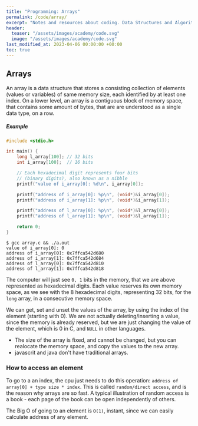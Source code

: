 ```yaml
---
title: "Programming: Arrays"
permalink: /code/array/
excerpt: "Notes and resources about coding. Data Structures and Algorithms: Big O notation"
header:
  teaser: "/assets/images/academy/code.svg"
  image: "/assets/images/academy/code.svg"
last_modified_at: 2023-04-06 00:00:00 +00:00
toc: true
---
```


## Arrays

An array is a data structure that stores a consisting collection of elements (values or variables) of same memory size, each identified by at least one index.
On a lower level, an array is a contiguous block of memory space, that contains some amount of bytes, that are are understood as a single data type, on a row.

##### Example

```c
#include <stdio.h>

int main() {
    long l_array[100]; // 32 bits
    int i_array[100];  // 16 bits

    // Each hexadecimal digit represents four bits
    // (binary digits), also known as a nibble
    printf("value of i_array[0]: %d\n", i_array[0]);

    printf("address of i_array[0]: %p\n", (void*)&i_array[0]);
    printf("address of i_array[1]: %p\n", (void*)&i_array[1]);

    printf("address of l_array[0]: %p\n", (void*)&l_array[0]);
    printf("address of l_array[1]: %p\n", (void*)&l_array[1]);

    return 0;
}
```

```console
$ gcc array.c && ./a.out
value of i_array[0]: 0
address of i_array[0]: 0x7ffca542d680
address of i_array[1]: 0x7ffca542d684
address of l_array[0]: 0x7ffca542d810
address of l_array[1]: 0x7ffca542d818
```

The computer will just see `0, 1` bits in the memory, that we are above represented as hexadecimal digits. Each value reserves its own memory space, as we see with the 8 hexadecimal digits, representing 32 bits, for the `long` array, in a consecutive memory space.

We can get, set and unset the values of the array, by using the index of the element (starting with 0). We are not actually deleting/inserting a value, since the memory is already reserved, but we are just changing the value of the element, which is 0 in C, and `NULL` in other languages.
* The size of the array is fixed, and cannot be changed, but you can realocate the memory space, and copy the values to the new array.
* javascrit and java don't have traditional arrays.

### How to access an element

To go to a an index, the cpu just needs to do this operation: `address of array[0] + type size * index`. This is called `random/direct access`, and is the reason why arrays are so fast. A typical illustration of random access is a book - each page of the book can be open independently of others.

The Big O of going to an element is `O(1)`, instant, since we can easily calculate address of any element.
